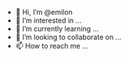 - 👋 Hi, I’m @emilon
- 👀 I’m interested in ...
- 🌱 I’m currently learning ...
- 💞️ I’m looking to collaborate on ...
- 📫 How to reach me ...

<!---
emilon/emilon is a ✨ special ✨ repository because its `README.md` (this file) appears on your GitHub profile.
You can click the Preview link to take a look at your changes.
--->
